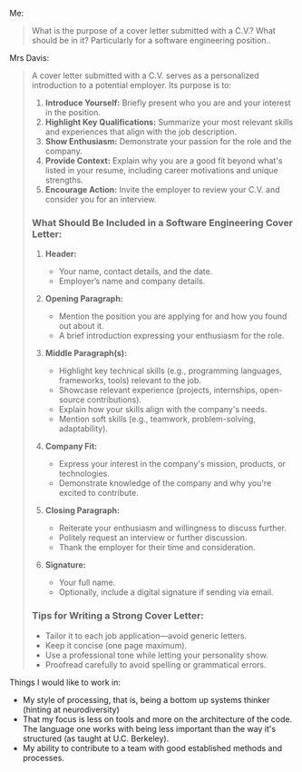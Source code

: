 Me:
>What is the purpose of a cover letter submitted with a C.V.? What should be in it? Particularly for a software engineering position..

Mrs Davis:
> A cover letter submitted with a C.V. serves as a personalized introduction to a potential employer. Its purpose is to:
> 
> 1. **Introduce Yourself:** Briefly present who you are and your interest in the position.
> 2. **Highlight Key Qualifications:** Summarize your most relevant skills and experiences that align with the job description.
> 3. **Show Enthusiasm:** Demonstrate your passion for the role and the company.
> 4. **Provide Context:** Explain why you are a good fit beyond what's listed in your resume, including career motivations and unique strengths.
> 5. **Encourage Action:** Invite the employer to review your C.V. and consider you for an interview.
> 
> ### What Should Be Included in a Software Engineering Cover Letter:
> 
> 1. **Header:**
>    - Your name, contact details, and the date.
>    - Employer’s name and company details.
> 
> 2. **Opening Paragraph:**
>    - Mention the position you are applying for and how you found out about it.
>    - A brief introduction expressing your enthusiasm for the role.
> 
> 3. **Middle Paragraph(s):**
>    - Highlight key technical skills (e.g., programming languages, frameworks, tools) relevant to the job.
>    - Showcase relevant experience (projects, internships, open-source contributions).
>    - Explain how your skills align with the company's needs.
>    - Mention soft skills (e.g., teamwork, problem-solving, adaptability).
> 
> 4. **Company Fit:**
>    - Express your interest in the company's mission, products, or technologies.
>    - Demonstrate knowledge of the company and why you're excited to contribute.
> 
> 5. **Closing Paragraph:**
>    - Reiterate your enthusiasm and willingness to discuss further.
>    - Politely request an interview or further discussion.
>    - Thank the employer for their time and consideration.
> 
> 6. **Signature:**
>    - Your full name.
>    - Optionally, include a digital signature if sending via email.
> 
> ### Tips for Writing a Strong Cover Letter:
> - Tailor it to each job application—avoid generic letters.
> - Keep it concise (one page maximum).
> - Use a professional tone while letting your personality show.
> - Proofread carefully to avoid spelling or grammatical errors.

Things I would like to work in:

- My style of processing, that is, being a bottom up systems thinker (hinting at neurodiversity)
- That my focus is less on tools and more on the architecture of the code. The language one works with being less important than the way it's structured (as taught at U.C. Berkeley).
- My ability to contribute to a team with good established methods and processes.